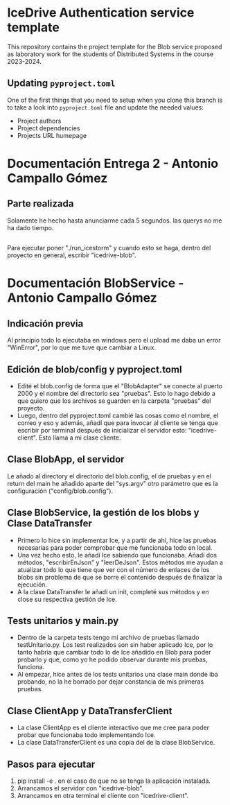 # IceDrive Authentication service template

This repository contains the project template for the Blob service proposed as laboratory work for the students
of Distributed Systems in the course 2023-2024.

## Updating `pyproject.toml`

One of the first things that you need to setup when you clone this branch is to take a look into
`pyproject.toml` file and update the needed values:

- Project authors
- Project dependencies
- Projects URL humepage

# Documentación Entrega 2 - Antonio Campallo Gómez
## Parte realizada
Solamente he hecho hasta anunciarme cada 5 segundos. las querys no me ha dado tiempo.
##
Para ejecutar poner "./run_icestorm" y cuando esto se haga, dentro del proyecto en general, escribir "icedrive-blob".

# Documentación BlobService - Antonio Campallo Gómez
## Indicación previa
Al principio todo lo ejecutaba en windows pero el upload me daba un error "WinError", por lo que me tuve que cambiar a Linux.
## Edición de blob/config y pyproject.toml
 - Edité el blob.config de forma que el "BlobAdapter" se conecte al puerto 2000 y el nombre del directorio sea "pruebas". Esto lo hago debido a que quiero que los archivos se guarden en la carpeta "pruebas" del proyecto.
 - Luego, dentro del pyproject.toml cambié las cosas como el nombre, el correo y eso y además, añadí que para invocar al cliente se tenga que escribir por terminal después de inicializar el servidor esto: "icedrive-client". Esto llama a mi clase cliente.

## Clase BlobApp, el servidor
Le añado al directory el directorio del blob.config, el de pruebas y en el return del main he añadido aparte del "sys.argv" otro parámetro que es la configuración ("config/blob.config").

## Clase BlobService, la gestión de los blobs y Clase DataTransfer
- Primero lo hice sin implementar Ice, y a partir de ahí, hice las pruebas necesarias para poder comprobar que me funcionaba todo en local. 
- Una vez hecho esto, le añadí Ice sabiendo que funcionaba.
Añadí dos métodos, "escribirEnJson" y "leerDeJson". Estos métodos me ayudan a atualizar todo lo que tiene que ver con el número de enlaces de los blobs sin problema de que se borre el contenido después de finalizar la ejecución.
- A la clase DataTransfer le añadí un init, completé sus métodos y en close su respectiva gestión de Ice.

## Tests unitarios y main.py
- Dentro de la carpeta tests tengo mi archivo de pruebas llamado testUnitario.py.
Los test realizados son sin haber aplicado Ice, por lo tanto habria que cambiar todo lo de Ice añadido en Blob para poder probarlo y que, como yo he podido observar durante mis pruebas, funciona.
- Al empezar, hice antes de los tests unitarios una clase main donde iba probando, no la he borrado por dejar constancia de mis primeras pruebas.

## Clase ClientApp y DataTransferClient
- La clase ClientApp es el cliente interactivo que me cree para poder probar que funcionaba todo implementando Ice. 
- La clase DataTransferClient es una copia del de la clase BlobService.

## Pasos para ejecutar
1. pip install -e . en el caso de que no se tenga la aplicación instalada.
2. Arrancamos el servidor con "icedrive-blob".
3. Arrancamos en otra terminal el cliente con "icedrive-client".
